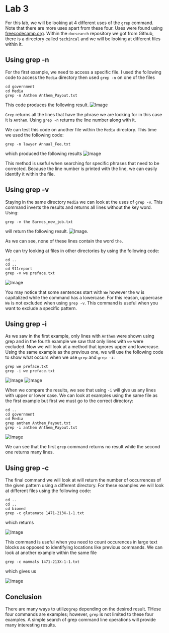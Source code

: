 # Lab 3 

For this lab, we will be looking at 4 different uses of the `grep` command. Note that there are more uses apart from these four.
Uses were found using [freecodecamp.org](https://www.freecodecamp.org/news/grep-command-in-linux-usage-options-and-syntax-examples/). 
Within the `docsearch` repository we got from Github, there is a directory called `techincal` and we will be looking at different files within it. 
## Using grep -n
For the first example, we need to access a specific file. I used the following code to access the `Media` directory then used `grep -n` on one of the files 

```
cd government
cd Media
grep -n Anthem Anthem_Payout.txt
``` 
This code produces the following result. ![Image](test1.png)

`Grep` returns all the lines that have the phrase we are looking for in this case it is `Anthem`. Using `grep -n` returns the line number along with it. 

We can test this code on another file within the `Media` directory. This time we used the following code:
```
grep -n lawyer Annual_Fee.txt
``` 
which produced the following results 
![Image](test2.png)

This method is useful when searching for specific phrases that need to be corrected. Because the line number is printed with the line, we can easily identify it within the file. 

## Using grep -v

Staying in the same directory `Media` we can look at the uses of `grep -v`. This command inverts the results and returns all lines without the key word. Using:
```
grep -v the Barnes_new_job.txt
```
will return the following result. ![Image](test3.png). 

As we can see, none of these lines contain the word `the`. 

We can try looking at files in other directories by using the following code:
```
cd ..
cd ..
cd 911report
grep -v we preface.txt
```
![Image](test4.png)

You may notice that some sentences start with `We` however the w is capitalized while the command has a lowercase. For this reason, uppercase `We` is not excluded when using `grep -v`. This command is useful when you want to exclude a specific pattern.
## Using grep -i
As we saw in the first example, only lines with `Anthem` were shown using grep and in the fourth example we saw that only lines with `we` were excluded. Now we will look at a method that ignores upper and lowercase. Using the same example as the previous one, we will use the following code to show what occurs when we use `grep` and `grep -i`:
```
grep we preface.txt
grep -i we preface.txt
```
![Image](test5.png) ![Image](test6.png)

When we compare the results, we see that using `-i` will give us any lines with upper or lower case.
We can look at examples using the same file as the first example but first we must go to the correct directory:
```
cd ..
cd government
cd Media
grep anthem Anthem_Payout.txt
grep -i anthem Anthem_Payout.txt
```
![Image](test7.png)

We can see that the first `grep` command returns no result while the second one returns many lines.

## Using grep -c
The final command we will look at will return the number of occurrences of the given pattern using a different directory. For these examples we will look at different files using the following code:
 ```
 cd ..
 cd ..
 cd biomed
 grep -c glutamate 1471-213X-1-1.txt
 ```
 which returns 
 
 ![Image](test8.png) 
 
This command is useful when you need to count occurences in large text blocks as opposed to identifying locations like previous commands. We can look at another example within the same file
 ```
 grep -c mammals 1471-213X-1-1.txt
 ```
 which gives us 
 
 ![Image](test9.png)
 
 ## Conclusion
 There are many ways to utilize`grep` depending on the desired result. THese four commands are examples; however, `grep` is not limited to these four examples. A simple search of grep command line operations will provide many interesting results. 
